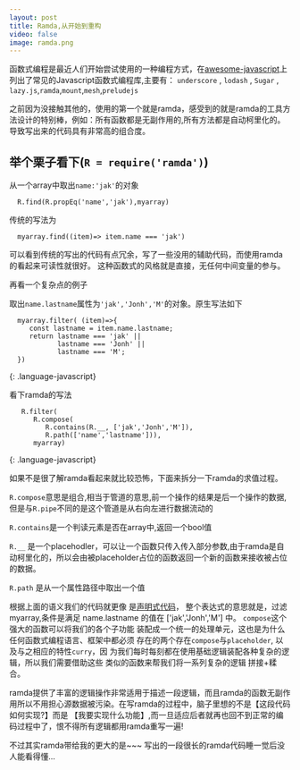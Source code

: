```yaml
---
layout: post
title: Ramda,从开始到重构
video: false
image: ramda.png
---
```

函数式编程是最近人们开始尝试使用的一种编程方式，在[awesome-javascript](https://github.com/sorrycc/awesome-javascript#functional-programming)上列出了常见的Javascript函数式编程库,主要有： `underscore` , `lodash` , `Sugar` , `lazy.js`,`ramda`,`mount`,`mesh`,`preludejs`

之前因为没接触其他的，使用的第一个就是ramda，感受到的就是ramda的工具方法设计的特别棒，例如：所有函数都是无副作用的,所有方法都是自动柯里化的。导致写出来的代码具有非常高的组合度。

举个栗子看下(`R = require('ramda')`)
-----------------
从一个array中取出`name:'jak'`的对象

~~~~~~
  R.find(R.propEq('name','jak'),myarray)
~~~~~~

传统的写法为

~~~~~~
  myarray.find((item)=> item.name === 'jak')
~~~~~~

可以看到传统的写出的代码有点冗余，写了一些没用的辅助代码，而使用ramda
的看起来可读性就很好。 这种函数式的风格就是直接，无任何中间变量的参与。

再看一个复杂点的例子

取出`name.lastname`属性为`'jak','Jonh','M'`的对象。原生写法如下

~~~~~~
  myarray.filter( (item)=>{
     const lastname = item.name.lastname;
     return lastname === 'jak' ||
            lastname === 'Jonh' ||
            lastname === 'M';
  })
~~~~~~
{: .language-javascript}

看下ramda的写法

~~~~~~
   R.filter(
      R.compose(
         R.contains(R.__, ['jak','Jonh','M']),
         R.path(['name','lastname'])),
      myarray)
~~~~~~
{: .language-javascript}

如果不是很了解ramda看起来就比较恐怖，下面来拆分一下ramda的求值过程。

`R.compose`意思是组合,相当于管道的意思,前一个操作的结果是后一个操作的数据,但是与`R.pipe`不同的是这个管道是从右向左进行数据流动的

`R.contains`是一个判读元素是否在array中,返回一个bool值

`R.__` 是一个placehodler，可以让一个函数只传入传入部分参数,由于ramda是自动柯里化的，所以会由被placeholder占位的函数返回一个新的函数来接收被占位的数据。

`R.path` 是从一个属性路径中取出一个值

根据上面的语义我们的代码就更像
是[声明式代码](https://zh.wikipedia.org/wiki/%E5%AE%A3%E5%91%8A%E5%BC%8F%E7%B7%A8%E7%A8%8B)，
整个表达式的意思就是，过滤myarray,条件是满足 name.lastname 的值在
['jak','Jonh','M'] 中。 `compose`这个强大的函数可以将我们的各个子功能
装配成一个统一的处理单元，这也是为什么任何函数式编程语言、框架中都必须
存在的两个存在`compose`与`placeholder`, 以及与之相应的特性`curry`，因
为我们每时每刻都在使用基础逻辑装配各种复杂的逻辑，所以我们需要借助这些
类似的函数来帮我们将一系列复杂的逻辑 拼接+糅合。



ramda提供了丰富的逻辑操作非常适用于描述一段逻辑，而且ramda的函数无副作用所以不用担心源数据被污染。在写ramda的过程中，脑子里想的不是【这段代码如何实现?】而是 【我要实现什么功能】,而一旦适应后者就再也回不到正常的编码过程中了，恨不得所有逻辑都用ramda重写一遍!



不过其实ramda带给我的更大的是~~~ 写出的一段很长的ramda代码睡一觉后没人能看得懂...
